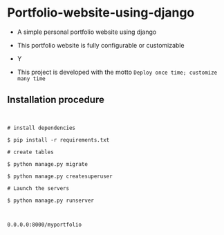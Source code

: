 # Portfolio-website-using-django
- A simple personal portfolio website using django

- This portfolio website is fully configurable or customizable

- Y

- This project is developed with the motto  ```Deploy once time; customize many time```



## Installation procedure

```shell script


# install dependencies

$ pip install -r requirements.txt

# create tables

$ python manage.py migrate

$ python manage.py createsuperuser

# Launch the servers

$ python manage.py runserver



0.0.0.0:8000/myportfolio
```





 
